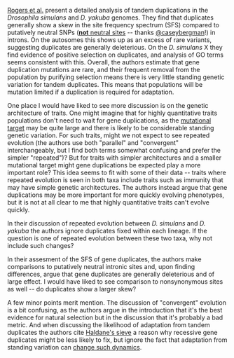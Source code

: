 [Rogers et al.](http://arxiv.org/abs/1405.0518) present a detailed analysis of tandem duplications in the *Drosophila simulans* and *D. yakuba* genomes.  They find that duplicates generally show a skew in the site frequency spectrum (SFS) compared to putatively neutral SNPs  ([**not** neutral sites](http://caseybergman.wordpress.com/2012/09/09/on-the-neutral-sequence-fallacy/) -- thanks [@caseybergman](https://twitter.com/caseybergman)!) in introns. On the autosomes this shows up as an excess of rare variants, suggesting duplicates are generally deleterious.  On the *D. simulans* X they find evidence of positive selection on duplicates, and analysis of GO terms seems consistent with this.  Overall, the authors estimate that gene duplication mutations are rare, and their frequent removal from the population by purifying selection means there is very little standing genetic variation for tandem duplicates.  This means that populations will be mutation limited if a duplication is required for adaptation.

One place I would have liked to see more discussion is on the genetic architecture of traits.  One might imagine that for highly quantitative traits populations don't need to wait for gene duplications, as the [mutational target](http://www.genetics.org/content/186/2/647.abstract) may be quite large and there is likely to be considerable standing genetic variation.  For such traits, might we not expect to see repeated evolution (the authors use both "parallel" and "convergent" interchangeably, but I find both terms somewhat confusing and prefer the simpler "repeated")? But for traits with simpler architectures and a smaller mutational target might gene duplications be expected play a more important role? This idea seems to fit with some of their data -- traits where repeated evolution is seen in both taxa include traits such as immunity that may have simple genetic architectures. The authors instead argue that gene duplications may be more important for more quickly evolving phenotypes, but it is not at all clear to me that highly quantitative traits can't evolve quickly.

In their discussion of repeated evolution between *D. simulans* and *D. yakuba* the authors ignore duplicates fixed within each lineage. If the question is one of repeated evolution between these two taxa, why not include such changes? 

In their assesment of the SFS of gene duplicates, the authors make comparisons to putatively neutral intronic sites and, upon finding differences, argue that gene duplicates are generally deleterious and of large effect.  I would have liked to see comparison to nonsynonymous sites as well -- do duplicates show a larger skew?

A few minor points merit mention.  The discussion of "convergent" evolution is a bit confusing, as the authors argue in the introduction that it's the best evidence for natural selection but in the discussion that it's probably a bad metric. And when discussing the likelihood of adaptation from tandem duplicates the authors cite [Haldane's sieve](http://journals.cambridge.org/action/displayAbstract?fromPage=online&aid=2024552) a reason why recessive gene duplicates might be less likely to fix, but ignore the fact that adaptation from standing variation can [change such dynamics](http://www.genetics.org/content/157/2/875.long). 

